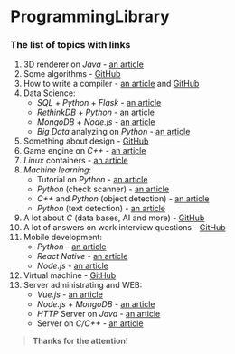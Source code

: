 # ProgrammingLibrary
### The list of topics with links
1. 3D renderer on *Java* - [an article](https://avikdas.com/build-your-own-raytracer/)
2. Some algorithms - [GitHub](https://github.com/karan/Projects)
3. How to write a compiler - [an article](https://compilers.iecc.com/crenshaw/) and [GitHub](https://github.com/jamiebuilds/the-super-tiny-compiler)
4. Data Science:
    * *SQL* + *Python* + *Flask* - [an article](https://www.twilio.com/blog/2015/03/choose-your-own-adventures-presentations-wizard-mode-part-1-of-3.html)
    * *RethinkDB* + *Python* - [an article](https://realpython.com/rethink-flask-a-simple-todo-list-powered-by-flask-and-rethinkdb/)
    * *MongoDB* + *Node.js* - [an article](https://closebrace.com/tutorials/2017-03-02/the-dead-simple-step-by-step-guide-for-front-end-developers-to-getting-up-and-running-with-nodejs-express-and-mongodb)
    * *Big Data* analyzing on *Python* - [an article](https://www.freecodecamp.org/news/using-data-science-to-understand-what-makes-wine-taste-good-669b496c67ee/)
5. Something about design - [GitHub](https://github.com/donnemartin/system-design-primer)
6. Game engine on *C++* - [an article](https://preshing.com/20171218/how-to-write-your-own-cpp-game-engine/)
7. *Linux* containers - [an article](https://blog.lizzie.io/linux-containers-in-500-loc.html)
8. *Machine learning*:
    * Tutorial on *Python* - [an article](https://machinelearningmastery.com/machine-learning-in-python-step-by-step/)
    * *Python* (check scanner) - [an article](https://www.pyimagesearch.com/2014/09/01/build-kick-ass-mobile-document-scanner-just-5-minutes/)
    * *C++* and *Python* (object detection) - [an article](https://www.learnopencv.com/deep-learning-based-object-detection-and-instance-segmentation-using-mask-r-cnn-in-opencv-python-c/)
    * *Python* (text detection) - [an article](https://www.pyimagesearch.com/2018/08/20/opencv-text-detection-east-text-detector/)
9. A lot about *C* (data bases, AI and more) - [GitHub](https://github.com/kozross/awesome-c)
10. A lot of answers on work interview questions - [GitHub](https://github.com/MaximAbramchuck/awesome-interview-questions)
11. Mobile development:
    * *Python* - [an article](https://www.pyimagesearch.com/2014/09/01/build-kick-ass-mobile-document-scanner-just-5-minutes/)
    * *React Native* - [an article](https://blog.hasura.io/tutorial-fullstack-react-native-with-graphql-and-authentication-18183d13373a/)
    * *Node.js* - [an article](https://hackernoon.com/full-stack-web-application-using-react-node-js-express-and-webpack-97dbd5b9d708)
12. Virtual machine - [GitHub](https://github.com/skx/simple.vm)
13. Server administrating and WEB:
    * *Vue.js* - [an article](https://matthiashager.com/complete-vuejs-application-tutorial)
    * *Node.js* + *MongoDB* - [an article](https://closebrace.com/tutorials/2017-03-02/the-dead-simple-step-by-step-guide-for-front-end-developers-to-getting-up-and-running-with-nodejs-express-and-mongodb)
    * *HTTP* Server on *Java* - [an article](https://javarevisited.blogspot.com/2015/06/how-to-create-http-server-in-java-serversocket-example.html)
    * Server on *C/C++* - [an article](https://eli.thegreenplace.net/2017/concurrent-servers-part-1-introduction/)
> **Thanks for the attention!**